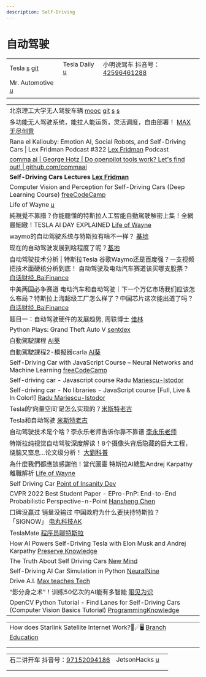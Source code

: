 ```yaml
---
description: Self-Driving
---
```


# 自动驾驶

|                                                                              |                                                       |                                                                                                                                     |
| ---------------------------------------------------------------------------- | ----------------------------------------------------- | ----------------------------------------------------------------------------------------------------------------------------------- |
| Tesla [s](https://www.tesla.com/) [git](https://github.com/teslamotors)      | Tesla Daily [u](https://www.youtube.com/c/TeslaDaily) | 小明说驾车 抖音号：[42596461288](https://www.douyin.com/user/MS4wLjABAAAA8LjfXSjKmfUX\_eTiM7cMNAC-58rENiuYnsSMUvsRhrK4JB2ocI9Q\_5twofZF6OoP) |
| Mr. Automotive [u](https://www.youtube.com/channel/UCG8omlanQc2vk74ctSXFBiQ) |                                                       |                                                                                                                                     |
|                                                                              |                                                       |                                                                                                                                     |

|                                                                                                                                                                                                    |
| -------------------------------------------------------------------------------------------------------------------------------------------------------------------------------------------------- |
| 北京理工大学无人驾驶车辆 [mooc](https://www.icourse163.org/course/0818BIT059-1207432808) [git](https://github.com/bitfsd) [s](http://www.bitfsd.com/) [s](https://me.bit.edu.cn/jgsz/jlgcx1/qjyjs1/index.htm)  |
| 多功能无人驾驶系统，能拉人能运货，灵活调度，自由部署！ [MAX无尽创意](https://www.youtube.com/watch?v=y8b2QoWc0dY)                                                                                                                 |
| Rana el Kaliouby: Emotion AI, Social Robots, and Self-Driving Cars \| Lex Fridman Podcast #322 [Lex Fridman](https://www.youtube.com/watch?v=36\_rM7wpN5A) Podcast                                 |
| [comma ai \| George Hotz \| Do openpilot tools work? Let's find out! \| github.com/commaai](https://www.youtube.com/watch?v=ixfAdv9sL30)                                                           |
| **Self-Driving Cars Lectures** [**Lex Fridman**](https://www.youtube.com/playlist?list=PLrAXtmErZgOeY0lkVCIVafdGFOTi45amq)                                                                         |
| Computer Vision and Perception for Self-Driving Cars (Deep Learning Course) [freeCodeCamp](https://www.youtube.com/watch?v=cPOtULagNnI)                                                            |
| Life of Wayne [u](https://www.youtube.com/watch?v=i9m5E41dCGY)                                                                                                                                     |
| 純視覺不靠譜？你能聽懂的特斯拉人工智能自動駕駛解密上集！全網最細緻！TESLA AI DAY EXPLAINED [Life of Wayne](https://www.youtube.com/watch?v=-0i\_Gc83vSE)                                                                             |
| waymo的自动驾驶系统与特斯拉有啥不一样？ [基地](https://www.youtube.com/watch?v=FAy-cxPZnc0)                                                                                                                           |
| 现在的自动驾驶发展到啥程度了呢？[基地](https://www.youtube.com/watch?v=XfIFRj0I-j0)                                                                                                                                  |
| 自动驾驶技术分析 \| 特斯拉Tesla 谷歌Waymo还是百度强？一支视频把技术面硬核分析到底！ 自动驾驶及电动汽车赛道该买哪支股票？ [白话财经\_BaiFinance](https://www.youtube.com/watch?v=Z33-G4cVEWg)                                                               |
| 中美两国必争赛道 电动汽车和自动驾驶｜下一个万亿市场我们应该怎么布局？特斯拉上海超级工厂怎么样了？中国芯片这次能出道了吗？ [白话财经\_BaiFinance](https://www.youtube.com/watch?v=XhHo0b-HTzM)                                                                      |
| 题目一：自动驾驶硬件的发展趋势, 周轶博士 [佳林](https://www.youtube.com/watch?v=cmI739fBH8I)                                                                                                                            |
| Python Plays: Grand Theft Auto V [sentdex](https://www.youtube.com/playlist?list=PLQVvvaa0QuDeETZEOy4VdocT7TOjfSA8a)                                                                               |
| 自動駕駛課程 [AI葵](https://www.youtube.com/playlist?list=PLDV2CyUo4q-L4YlXUWDytZPz9a8cAWXST)                                                                                                             |
| 自動駕駛課程2-模擬器carla [AI葵](https://www.youtube.com/playlist?list=PLDV2CyUo4q-JjtrIgqDdgqJzS9aJyKPIc)                                                                                                   |
| Self-Driving Car with JavaScript Course – Neural Networks and Machine Learning [freeCodeCamp](https://www.youtube.com/watch?v=Rs\_rAxEsAvI)                                                        |
| Self-driving car - Javascript course Radu [Mariescu-Istodor](https://www.youtube.com/playlist?list=PLB0Tybl0UNfYoJE7ZwsBQoDIG4YN9ptyY)                                                             |
| Self-driving car - No libraries - JavaScript course \[Full, Live & In Color!] [Radu Mariescu-Istodor](https://www.youtube.com/watch?v=NUjN2Mln\_Gg)                                                |
| Tesla的‘向量空间’是怎么实现的？[米斯特老古](https://www.youtube.com/watch?v=Lg0NYdTcTno)                                                                                                                            |
| Tesla和自动驾驶 [米斯特老古](https://www.youtube.com/playlist?list=PLUhjfqlpiZ6Sn7ZgRtKJlhnQ6zQ\_jMFwl)                                                                                                      |
| 自动驾驶技术是个啥？李永乐老师告诉你靠不靠谱 [李永乐老师](https://www.youtube.com/watch?v=g-LlyjdnjSM)                                                                                                                        |
| 特斯拉纯视觉自动驾驶深度解读！8个摄像头背后隐藏的巨大工程，烧脑又窒息...论文级分析！ [大劉科普](https://www.youtube.com/watch?v=--cGYatMESY)                                                                                                   |
| 為什麼我們都應該感謝他！當代圖靈 特斯拉AI總監Andrej Karpathy離職解析 [Life of Wayne](https://www.youtube.com/watch?v=eesrpHCEQ4U)                                                                                           |
| Self Driving Car [Point of Insanity Dev](https://www.youtube.com/playlist?list=PLovJOO4D2qG\_1Erl3xFY2SJtqXWiaZQwT)                                                                                |
| CVPR 2022 Best Student Paper - EPro-PnP: End-to-End Probabilistic Perspective-n-Point [Hansheng Chen](https://www.youtube.com/watch?v=TonBodQ6EUU)                                                 |
| 口碑没赢过 销量没输过 中国政府为什么要扶持特斯拉？「SIGNOW」 [电丸科技AK](https://www.youtube.com/watch?v=HdFhatztlBs)                                                                                                           |
| TeslaMate [程序员聊特斯拉](https://www.douyin.com/video/7136126575258520845)                                                                                                                              |
| How AI Powers Self-Driving Tesla with Elon Musk and Andrej Karpathy [Preserve Knowledge](https://www.youtube.com/watch?v=FnFksQo-yEY)                                                              |
| The Truth About Self Driving Cars [New Mind](https://www.youtube.com/watch?v=d5TiaIYdug4)                                                                                                          |
| Self-Driving AI Car Simulation in Python [NeuralNine](https://www.youtube.com/watch?v=Cy155O5R1Oo)                                                                                                 |
| Drive A.I. [Max teaches Tech](https://www.youtube.com/playlist?list=PL30AETbxgR-fAJaytLh4vAWCxTAUCrHO4)                                                                                            |
| “影分身之术”！训练50亿次的AI能有多智能 [眼见为识](https://www.youtube.com/watch?v=AJ1TR28KNqY)                                                                                                                         |
| OpenCV Python Tutorial - Find Lanes for Self-Driving Cars (Computer Vision Basics Tutorial) [ProgrammingKnowledge](https://www.youtube.com/watch?v=eLTLtUVuuy4)                                    |

|                                                                                                                 |   |   |
| --------------------------------------------------------------------------------------------------------------- | - | - |
| How does Starlink Satellite Internet Work?📡☄🖥 [Branch Education](https://www.youtube.com/watch?v=qs2QcycggWU) |   |   |
|                                                                                                                 |   |   |
|                                                                                                                 |   |   |

|                                                                                                                                    |                                                                  |   |
| ---------------------------------------------------------------------------------------------------------------------------------- | ---------------------------------------------------------------- | - |
| 石二讲开车 抖音号：[97152094186](https://www.douyin.com/user/MS4wLjABAAAA4p6fU7gliI8hmIF9cF1Cg7C57mu4Ay4APH2fdVHfdWz\_fUFPYTjxbcr5Aiywyuo0) | JetsonHacks [u](https://www.youtube.com/c/JetsonHacks/playlists) |   |
|                                                                                                                                    |                                                                  |   |
|                                                                                                                                    |                                                                  |   |
